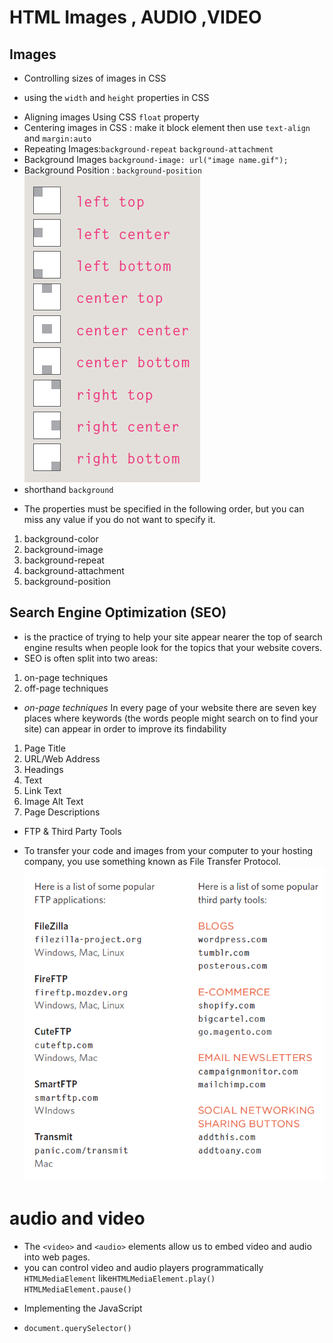 # HTML Images , AUDIO ,VIDEO
## Images
* Controlling sizes of images in CSS
-  using the `width` and `height` properties in CSS
* Aligning images Using CSS `float` property 
* Centering images in CSS : make it block element then use `text-align` and `margin:auto`
* Repeating Images:`background-repeat` `background-attachment`
* Background Images `background-image: url("image name.gif");`
* Background Position : `background-position`
![imageposition](image/imageposition.PNG)
* shorthand `background`
- The properties must be specified in the following order, but you can miss any value if you do not want to specify it.
1. background-color
2. background-image
3. background-repeat
4. background-attachment
5. background-position
## Search Engine Optimization (SEO)
- is the practice of trying to help your site appear nearer the top of search engine results when people look for the topics that your website covers.
- SEO is often split into two areas:
1. on-page techniques 
2. off-page techniques
* *on-page techniques* 
In every page of your website there are seven key places where keywords (the words people might search on to find your site) can appear in order to improve its findability
1. Page Title
2. URL/Web Address
3. Headings
4. Text
5. Link Text
6. Image Alt Text
7. Page Descriptions
* FTP & Third Party Tools
- To transfer your code and images from your computer to your hosting company, you use something known as File Transfer Protocol.
![image](image/Capture.PNG)
# audio and video 
- The `<video>` and `<audio>` elements allow us to embed video and audio into web pages. 
- you can control video and audio players programmatically  `HTMLMediaElement` like`HTMLMediaElement.play()` `HTMLMediaElement.pause()`
* Implementing the JavaScript
- `document.querySelector()`